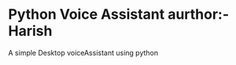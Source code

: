 <h1> Python Voice Assistant aurthor:- Harish</h1>
<p>A simple Desktop voiceAssistant using python </p>
